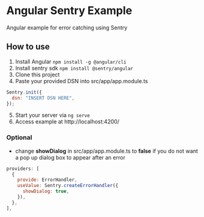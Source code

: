 # Angular Sentry Example
Angular example for error catching using Sentry

## How to use
1. Install Angular ```npm install -g @angular/cli```
2. Install sentry sdk ```npm install @sentry/angular```
3. Clone this project
4. Paste your provided DSN into src/app/app.module.ts
```javascript
Sentry.init({
  dsn: "INSERT DSN HERE",
});
```
5. Start your server via ```ng serve```
6. Access example at http://localhost:4200/

### Optional
- change **showDialog** in src/app/app.module.ts to **false** if you do not want a pop up dialog box to appear after an error
```javascript
providers: [
  {
    provide: ErrorHandler,
    useValue: Sentry.createErrorHandler({
      showDialog: true,
    }),
  },
],
```
